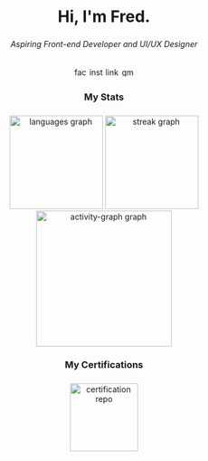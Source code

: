 <h1 align="center">Hi, I'm Fred.</h1>

###

<h6 align="center">Aspiring Front-end Developer and UI/UX Designer</h6>

###

<div align="center">
  <img src="https://raw.githubusercontent.com/maurodesouza/profile-readme-generator/master/src/assets/icons/social/facebook/default.svg" width="24" height="16" alt="facebook logo"  />
  <img src="https://raw.githubusercontent.com/maurodesouza/profile-readme-generator/master/src/assets/icons/social/instagram/default.svg" width="24" height="16" alt="instagram logo"  />
  <img src="https://raw.githubusercontent.com/maurodesouza/profile-readme-generator/master/src/assets/icons/social/linkedin/default.svg" width="24" height="16" alt="linkedin logo"  />
  <img src="https://raw.githubusercontent.com/maurodesouza/profile-readme-generator/master/src/assets/icons/social/gmail/default.svg" width="24" height="16" alt="gmail logo"  />
</div>

###

<h3 align="center">My Stats</h3>

###

<div align="center">
  <img src="https://github-readme-stats.vercel.app/api/top-langs?username=fwedwicc&locale=en&hide_title=true&layout=compact&card_width=320&langs_count=7&theme=material-palenight&hide_border=true&order=2" height="165" alt="languages graph"  />
  <img src="https://streak-stats.demolab.com?user=fwedwicc&locale=en&mode=daily&theme=material-palenight&hide_border=true&border_radius=5&order=3" height="165" alt="streak graph"  />
  <img src="https://github-readme-activity-graph.vercel.app/graph?username=fwedwicc&radius=7&theme=material-palenight&area=true&order=5&hide_border=true" height="240" alt="activity-graph graph"  />
</div>

###

<h3 align="center">My Certifications</h3>

###

<div align="center">
  <img src="https://github-readme-stats.vercel.app/api/pin/?username=fwedwicc&repo=E-Certificates&hide_border=true&show_owner=true&theme=material-palenight&icon_color=C792EA" height="120" alt="certification repo"  />
</div>
